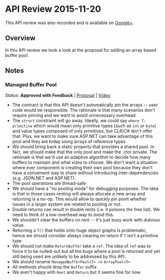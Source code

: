 # API Review 2015-11-20

This API review was also recorded and is available on [Google+](https://plus.google.com/events/c1lurs510abbeeeqln1bm7nshj8).

## Overview

In this API review we took a look at the proposal for adding an array based
buffer pool.

## Notes

### Managed Buffer Pool

Status: **Approved with Feedback** |
[Proposal](https://github.com/dotnet/corefx/issues/4547) |
[Video](https://plus.google.com/events/c1lurs510abbeeeqln1bm7nshj8)

* The contract is that this API doesn't automatically pin the arrays -- user
  code would be responsible. The rationale is that many scenarios don't require
  pinning and we want to avoid unnecessary overhead.
* The `struct` constraint will go away. Ideally, we could say `where T: primitive`
  which would mean only primitive types (such as `int` or `byte`) and value
  types composed of only primitives, but CLR/C# don't offer that. Plus, we want
  to make sure ASP.NET can take advantage of this pool and they are today using
  arrays of reference types.
* We should bring back a static property that provides a shared pool. In fact,
  we should make that the only pool and make the .ctor private. The rationale
  is that we'd use an adaptive algorithm to decide how many buffers to maintain
  and what sizes to choose. We don't want a situation where ever component is
  creating their own pool because they don't have a convenient way to share
  without introducing inter-dependencies (e.g. JSON.NET and ASP.NET).
* The pool operations are thread-safe
* We should have a "no pooling mode" for debugging purposes. The idea is that
  in those cases renting will always allocate a new array and returning is a
  no-op. This would allow to quickly pin point whether issues in a larger system
  are related to pooling or not.
* Double returns can result in double rents (i.e. it poisons the free list). We
  need to think of a low-overhead way to avoid this.
* We shouldn't clear the buffers on rent -- it's just busy work with dubious
  value.
* Returning a `T[]` that holds onto huge object graphs is problematic, hence we
  should consider always clearing on return if `T` isn't a primitive type
* We should not make `ReturnBuffer` take a `ref`. The idea of `ref` was to
  force it to be nulled-out but all the bugs where a pool is returned and yet
  still being used are unlikely to be addressed by this API.
* We should rename `ManagedBufferPool<T>` --> `ArrayPool<T>`
* All methods should drop the `Buffer` suffix
* We aren't happy with `Rent` and `Return` but it seems fine for now

